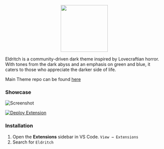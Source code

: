 <p align="center">
<img src="https://raw.github.com/eldritch-theme/eldritch/master/assets/logo/logo.png" width=150>
</p>
<p>
Eldritch is a community-driven dark theme inspired by Lovecraftian horror. With tones from the dark abyss and an emphasis on green and blue, it caters to those who appreciate the darker side of life.
</p>

Main Theme repo can be found [here](https://github.com/eldritch-theme/eldritch)

### Showcase

<img src="https://github.com/eldritch-theme/vscode/raw/master/screenshot.png" alt="Screenshot"/><br/>

[![Deploy Extension](https://github.com/eldritch-theme/vscode/actions/workflows/main.yml/badge.svg)](https://github.com/eldritch-theme/vscode/actions/workflows/main.yml)

### Installation

1. Open the **Extensions** sidebar in VS Code. `View → Extensions`
2. Search for `Eldritch`
